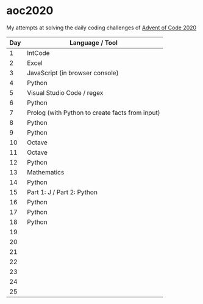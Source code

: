 # aoc2020

My attempts at solving the daily coding challenges of [Advent of Code 2020](https://adventofcode.com/2020)

| Day | Language / Tool                                 |
| --- | ----------------------------------------------- |
| 1   | IntCode                                         |
| 2   | Excel                                           |
| 3   | JavaScript (in browser console)                 |
| 4   | Python                                          |
| 5   | Visual Studio Code / regex                      |
| 6   | Python                                          |
| 7   | Prolog (with Python to create facts from input) |
| 8   | Python                                          |
| 9   | Python                                          |
| 10  | Octave                                          |
| 11  | Octave                                          |
| 12  | Python                                          |
| 13  | Mathematics                                     |
| 14  | Python                                          |
| 15  | Part 1: J / Part 2: Python                      |
| 16  | Python                                          |
| 17  | Python                                          |
| 18  | Python                                          |
| 19  |                                                 |
| 20  |                                                 |
| 21  |                                                 |
| 22  |                                                 |
| 23  |                                                 |
| 24  |                                                 |
| 25  |                                                 |
